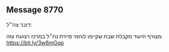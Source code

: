 ## Message 8770

דובר צה״ל:

מצורף תיעוד מקבלת שבת שקיימו לוחמי סיירת נח״ל במרכז רצועת עזה: https://bit.ly/3w8mGqp

